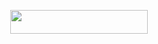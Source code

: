 <p align="center"><a href="https://dashboard.heroku.com/new?template=https://github.com/Akash8t2/Cybercobras"> <img src="https://img.shields.io/badge/Deploy%20On%20Heroku-black?style=for-the-badge&logo=heroku" width="220" height="38.45"/></a></p>
